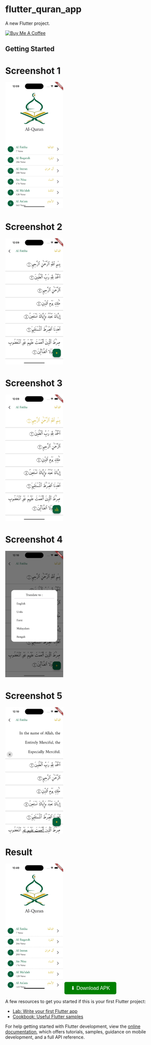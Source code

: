 # flutter_quran_app

A new Flutter project.

<a href="https://www.buymeacoffee.com/Mirza_Azmathullah_Baig" target="_blank"><img src="https://cdn.buymeacoffee.com/buttons/v2/default-yellow.png" alt="Buy Me A Coffee" style="height: 60px !important;width: 217px !important;" ></a>

## Getting Started

# Screenshot 1

<img src ="https://github.com/Mirzaazmath/flutter_quran_app/blob/main/assets/output/Screenshot1.png" height="400">

# Screenshot 2

<img src ="https://github.com/Mirzaazmath/flutter_quran_app/blob/main/assets/output/Screenshot2.png" height="400">


# Screenshot 3

<img src ="https://github.com/Mirzaazmath/flutter_quran_app/blob/main/assets/output/Screenshot3.png" height="400">

# Screenshot 4

<img src ="https://github.com/Mirzaazmath/flutter_quran_app/blob/main/assets/output/Screenshot4.png" height="400">

# Screenshot 5

<img src ="https://github.com/Mirzaazmath/flutter_quran_app/blob/main/assets/output/Screenshot5.png" height="400">



# Result

<img src ="https://github.com/Mirzaazmath/flutter_quran_app/blob/main/assets/output/result.gif" height="400">



<a href="https://github.com/Mirzaazmath/flutter_quran_app/blob/main/assets/output/app-release.apk" download>
    <button style="background-color: green; color: white; padding: 10px 20px; font-size: 16px; border: none; border-radius: 5px; cursor: pointer;">
        ⬇ Download APK
    </button>
</a>



A few resources to get you started if this is your first Flutter project:

- [Lab: Write your first Flutter app](https://docs.flutter.dev/get-started/codelab)
- [Cookbook: Useful Flutter samples](https://docs.flutter.dev/cookbook)

For help getting started with Flutter development, view the
[online documentation](https://docs.flutter.dev/), which offers tutorials,
samples, guidance on mobile development, and a full API reference.
